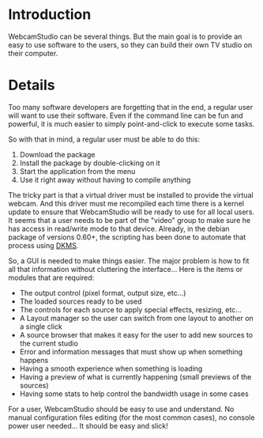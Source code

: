 # Introduction #

WebcamStudio can be several things. But the main goal is to provide an easy to use software to the users, so they can build their own TV studio on their computer.


# Details #

Too many software developers are forgetting that in the end, a regular user will want to use their software. Even if the command line can be fun and powerful, it is much easier to simply point-and-click to execute some tasks.

So with that in mind, a regular user must be able to do this:

  1. Download the package
  1. Install the package by double-clicking on it
  1. Start the application from the menu
  1. Use it right away without having to compile anything

The tricky part is that a virtual driver must be installed to provide the virtual webcam. And this driver must me recompiled each time there is a kernel update to ensure that WebcamStudio will be ready to use for all local users.  It seems that a user needs to be part of the "video" group to make sure he has access in read/write mode to that device. Already, in the debian package of versions 0.60+, the scripting has been done to automate that process using [DKMS](http://en.wikipedia.org/wiki/Dynamic_Kernel_Module_Support).

So, a GUI is needed to make things easier. The major problem is how to fit all that information without cluttering the interface...  Here is the items or modules that are required:

  * The output control (pixel format, output size, etc...)
  * The loaded sources ready to be used
  * The controls for each source to apply special effects, resizing, etc...
  * A Layout manager so the user can switch from one layout to another on a single click
  * A source browser that makes it easy for the user to add new sources to the current studio
  * Error and information messages that must show up when something happens
  * Having a smooth experience when something is loading
  * Having a preview of what is currently happening (small previews of the sources)
  * Having some stats to help control the bandwidth usage in some cases

For a user, WebcamStudio should be easy to use and understand.
No manual configuration files editing (for the most common cases), no console power user needed...
It should be easy and slick!